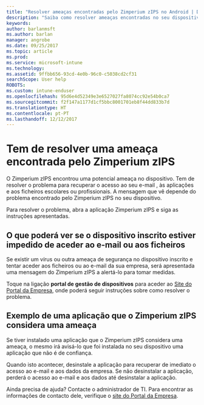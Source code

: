 ```yaml
---
title: "Resolver ameaças encontradas pelo Zimperium zIPS no Android | Documentos da Microsoft"
description: "Saiba como resolver ameaças encontradas no seu dispositivo Android."
keywords: 
author: barlanmsft
ms.author: barlan
manager: angrobe
ms.date: 09/25/2017
ms.topic: article
ms.prod: 
ms.service: microsoft-intune
ms.technology: 
ms.assetid: 9ffbb656-93cd-4e0b-96c0-c5038cd2cf31
searchScope: User help
ROBOTS: 
ms.custom: intune-enduser
ms.openlocfilehash: 95d6e4d52349e3e6527027fa8074cc92e54b0ca7
ms.sourcegitcommit: f2f147a1177d1cf5bbc8001701eb8f44dd833b7d
ms.translationtype: HT
ms.contentlocale: pt-PT
ms.lasthandoff: 12/12/2017
---
```

# <a name="you-need-to-resolve-a-threat-found-by-zimperium-zips"></a>Tem de resolver uma ameaça encontrada pelo Zimperium zIPS

O Zimperium zIPS encontrou uma potencial ameaça no dispositivo. Tem de resolver o problema para recuperar o acesso ao seu e-mail , às aplicações e aos ficheiros escolares ou profissionais. A mensagem que vê depende do problema encontrado pelo Zimperium zIPS no seu dispositivo.

Para resolver o problema, abra a aplicação Zimperium zIPS e siga as instruções apresentadas.

## <a name="what-you-might-see-if-your-enrolled-device-is-blocked-from-accessing-email-or-files"></a>O que poderá ver se o dispositivo inscrito estiver impedido de aceder ao e-mail ou aos ficheiros

Se existir um vírus ou outra ameaça de segurança no dispositivo inscrito e tentar aceder aos ficheiros ou ao e-mail da sua empresa, será apresentada uma mensagem do Zimperium zIPS a alertá-lo para tomar medidas.

Toque na ligação **portal de gestão de dispositivos** para aceder ao [Site do Portal da Empresa](https://portal.manage.microsoft.com#HelpDeskDialog), onde poderá seguir instruções sobre como resolver o problema.

## <a name="example-of-an-app-that-zimperium-zips-sees-as-a-threat"></a>Exemplo de uma aplicação que o Zimperium zIPS considera uma ameaça

Se tiver instalado uma aplicação que o Zimperium zIPS considera uma ameaça, o mesmo irá avisá-lo que foi instalada no seu dispositivo uma aplicação que não é de confiança.

Quando isto acontecer, desinstale a aplicação para recuperar de imediato o acesso ao e-mail e aos dados da empresa. Se não desinstalar a aplicação, perderá o acesso ao e-mail e aos dados até desinstalar a aplicação.

Ainda precisa de ajuda? Contacte o administrador de TI. Para encontrar as informações de contacto dele, verifique o [site do Portal da Empresa](https://portal.manage.microsoft.com#HelpDeskDialog).

